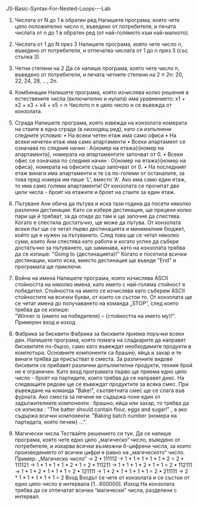 JS-Basic-Syntax-For-Nested-Loops---Lab
1.	Числата от N до 1 в обратен ред
Напишете програма, която чете цяло положително число n, въведено от потребителя, и печата числата от n до 1 в обратен ред (от най-голямото към най-малкото).

2.	Числата от 1 до N през 3
Напишете програма, която чете число n, въведено от потребителя, и отпечатва числата от 1 до n през 3 (със стъпка 3). 

3.	Четни степени на 2
Да се напише програма, която чете число n, въведено от потребителя, и печата четните степени на 2 ≤ 2n: 20, 22, 24, 28, …, 2n. 

4.	Комбинации
Напишете програма, която изчислява колко решения в естествените числа (включително и нулата) има уравнението:
x1 + x2 + x3 + x4 + x5 = n
Числото n е цяло число и се въвежда от конзолата. 

5.	Сграда
Напишете програма, която извежда на конзолата номерата на стаите в една сграда (в низходящ ред), като са изпълнени следните условия:
•	На всеки четен етаж има само офиси
•	На всеки нечетен етаж има само апартаменти
•	Всеки апартамент се означава по следния начин : А{номер на етажа}{номер на апартамента}, номерата на апартаментите започват от 0.
•	Всеки офис се означава по следния начин : О{номер на етажа}{номер на офиса}, номерата на офисите също започват от 0.
•	На последният етаж винаги има апартаменти и те са по-големи от останалите, за това пред номера им пише 'L', вместо 'А'. Ако има само един етаж, то има само големи апартаменти!
От конзолата се прочитат две цели числа - броят на етажите и броят на стаите за един етаж. 

6.	Пътуване
Ани обича да пътува и иска тази година да посети няколко различни дестинации. Като си избере дестинация, ще прецени колко пари ще й трябват, за да отиде до там и ще започне да спестява. Когато е спестила достатъчно, ще може да пътува.
От конзолата всеки път ще се четат първо дестинацията и минималния бюджет, който ще е нужен за пътуването. 
След това ще се четат няколко суми, които Ани спестява като работи и когато успее да събере достатъчно за пътуването, ще заминава, като на конзолата трябва да се изпише:
 "Going to {дестинацията}!" 
Когато е посетила всички дестинации, които иска, вместо дестинация ще въведе "End" и програмата ще приключи.

7.	Война на имена
Напишете програма, която изчислява ASCII стойността на няколко имена, като името с най-голяма стойност е победител. Стойността на името се изчислява като съберем ASCII стойностите на всички букви, от които се състои то. От конзолата ще се четат имена до получаването на команда „STOP“, след което трябва да се изпише:  
"Winner is {името на победителя} – {стойността на името му}!".
Примерен вход и изход

8.	Фабрика за бисквити
Фабрика за бисквити приема поръчки всеки ден.  Напишете програма, която помага на сладкарите да направят бисквитите по-бързо, само като въвеждат необходимите продукти в компютъра.
Основните компоненти са брашно, яйца и захар и те винаги трябва да присъстват в сместа. За различните видове бисквити се прибавят различни допълнителни продукти, техния брой не е ограничен. Като вход програмата първо ще приема едно цяло число - броят на партидите, които трябва да се направят днес. На следващите редове ще се въвеждат продуктите за всяка смес. 
При въвеждане на команда "Bake!", съответната смес  ще се слага във фурната.
 Ако сместа за печене не съдържа поне един от задължителните компоненти : брашно, яйца или захар, то трябва да се изписва : 
"The batter should contain flour, eggs and sugar!"
, а ако съдържа всички компоненти: 
"Baking batch number {номера на партидата, която печем} …". 

9.   Магически числа
Тествайте решението си тук. 
Да се напише програма, която чете едно цяло „магическо“ число, въведено от потребителя, и изкарва всички възможни 6-цифрени числа, за които произведението от всички цифри е равно на „магическото“ число.
Пример: „Магическо число“ -> 2
•	111112 -> 1 * 1 * 1 * 1 * 1 * 2 = 2
•	111121 -> 1 * 1 * 1 * 1 * 2 * 1 = 2
•	111211 -> 1 * 1 * 1 * 2 * 1 * 1 = 2
•	112111 -> 1 * 1 * 2 * 1 * 1 * 1 = 2
•	121111 -> 1 * 2 * 1 * 1 * 1 * 1 = 2
•	211111 -> 2 * 1 * 1 * 1 * 1 * 1 = 2
Вход
Входът се чете от конзолата и се състои от едно цяло число в интервала [1…600000].
Изход
На конзолата трябва да се отпечатат всички “магически” числа, разделени с интервал.
